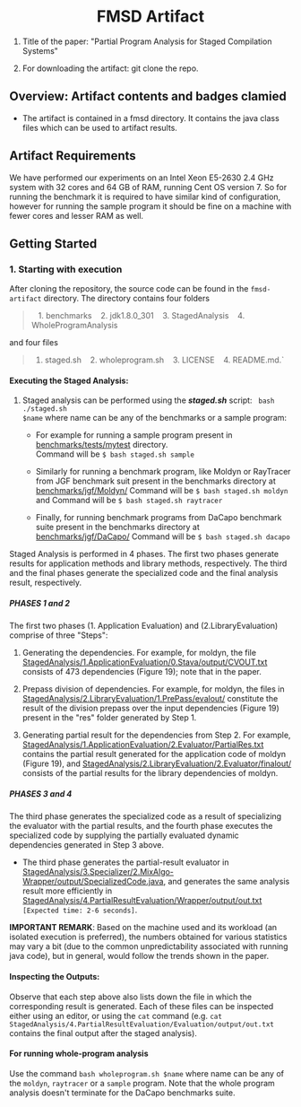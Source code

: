 
## <h1 align="center"> FMSD Artifact

1. Title of the paper: "Partial Program Analysis for Staged
Compilation Systems"

2. For downloading the artifact: git clone the repo.

## Overview: Artifact contents and badges clamied

* The artifact is contained in a fmsd directory. It contains the java class files which can be used to artifact results.

  
## Artifact Requirements

We have performed our experiments on an Intel Xeon E5-2630 2.4 GHz system with 32 cores and 64 GB of RAM, running Cent OS version 7.
So for running the benchmark it is required to have similar kind of configuration, however for running the sample program it should be fine on a machine with fewer cores and lesser RAM as well.

## Getting Started

###	 1. Starting with execution 

After cloning the repository, the source code can be found in the `fmsd-artifact` directory. The directory contains four folders 
> &nbsp;&nbsp; 1. benchmarks   &nbsp;&nbsp; 2. jdk1.8.0_301 &nbsp;&nbsp; 3. StagedAnalysis &nbsp;&nbsp; 4. WholeProgramAnalysis

and four files 
> 1. staged.sh &nbsp;&nbsp; 2. wholeprogram.sh &nbsp;&nbsp; 3. LICENSE &nbsp;&nbsp; 4. README.md.` 

#### Executing the Staged Analysis:

1. Staged analysis can be performed using the ***staged.sh*** script:
	  <code> bash ./staged.sh $name</code> where name can be any of the benchmarks or a sample program:

   * For example for running a sample program present in [benchmarks/tests/mytest](benchmarks/tests/mytest) directory.  
	Command will be `$ bash staged.sh sample`

   * Similarly for running a benchmark program, like Moldyn or RayTracer from JGF benchmark suit present in the benchmarks directory at [benchmarks/jgf/Moldyn/](benchmarks/jgf/Moldyn/)
    Command will be `$ bash staged.sh moldyn` and Command will be `$ bash staged.sh raytracer`

   * Finally, for running benchmark programs from DaCapo benchmark suite present in the benchmarks directory at [benchmarks/jgf/DaCapo/](benchmarks/dacapo/)
	 Command will be `$ bash staged.sh dacapo`
   
Staged Analysis is performed in 4 phases. The first two phases generate results for application methods and library methods, respectively. The third and the final phases generate the specialized code and the final analysis result, respectively.

##### PHASES 1 and 2 

The first two phases (1. Application Evaluation) and (2.LibraryEvaluation) comprise of three "Steps":

1. Generating the dependencies. For example, for moldyn, the file [StagedAnalysis/1.ApplicationEvaluation/0.Stava/output/CVOUT.txt](StagedAnalysis/1.ApplicationEvaluation/0.Stava/scripts/CVOUT.txt) consists of 473 dependencies (Figure 19); note that in the paper. 
        
2. Prepass division of dependencies. For example, for moldyn, the files in [StagedAnalysis/2.LibraryEvaluation/1.PrePass/evalout/](StagedAnalysis/2.LibraryEvaluation/1.PrePass/evalout/) constitute the result of the division prepass over the input dependencies (Figure 19) present in the "res" folder generated by Step 1.
        
3. Generating partial result for the dependencies from Step 2. For example, [StagedAnalysis/1.ApplicationEvaluation/2.Evaluator/PartialRes.txt](StagedAnalysis/1.ApplicationEvaluation/2.Evaluator/PartialRes.txt) contains the partial result generated for the application code of moldyn (Figure 19), and [StagedAnalysis/2.LibraryEvaluation/2.Evaluator/finalout/](StagedAnalysis/2.LibraryEvaluation/2.Evaluator/finalout/) consists of the partial results for the library dependencies of moldyn.

##### PHASES 3 and 4 

The third phase generates the specialized code as a result of specializing the evaluator with the partial results, and the fourth phase executes the specialized code by supplying the partially evaluated dynamic dependencies generated in Step 3 above.
        
- The third phase generates the partial-result evaluator in [StagedAnalysis/3.Specializer/2.MixAlgo-Wrapper/output/SpecializedCode.java](StagedAnalysis/3.Specializer/2.MixAlgo-Wrapper/output/SpecializedCode.java), and generates the same analysis result more efficiently in [StagedAnalysis/4.PartialResultEvaluation/Wrapper/output/out.txt](StagedAnalysis/4.PartialResultEvaluation/Wrapper/output/out.txt) `[Expected time: 2-6 seconds]`.

**IMPORTANT REMARK**: Based on the machine used and its workload (an isolated execution is preferred), the numbers obtained for various statistics may vary a bit (due to the common unpredictability associated with running java code), but in general, would follow the trends shown in the paper.

#### Inspecting the Outputs:

Observe that each step above also lists down the file in which the corresponding result is generated. Each of these files can be inspected either using an editor, or using the `cat` command (e.g. `cat StagedAnalysis/4.PartialResultEvaluation/Evaluation/output/out.txt` contains the final output after the staged analysis).

#### For running whole-program analysis
Use the command `bash wholeprogram.sh $name` where name can be any of the `moldyn`, `raytracer` or a `sample` program. Note that the whole program analysis doesn't terminate for the DaCapo benchmarks suite.

